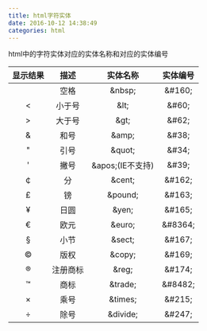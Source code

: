 ```yaml
---
title: html字符实体
date: 2016-10-12 14:38:49
categories: html
---
```

html中的字符实体对应的实体名称和对应的实体编号
<!-- more -->

|显示结果	|描述     |实体名称           |实体编号     |
|:-----:|:------:|:----------------:|:----------:|
|       |空格     |&amp;nbsp;        |&amp;\#160; |
|<	    |小于号   |&amp;lt;	        |&amp;\#60; |
|>	    |大于号   |&amp;gt;	        |&amp;\#62; |
|&	    |和号	 |&amp;amp;         |&amp;\#38; |
|"	    |引号	 |&amp;quot;        |&amp;\#34; |
|'      |撇号     |&amp;apos;(IE不支持)|&amp;\#39;|
|￠    	|分	     |&amp;cent;	    |&amp;\#162; |
|£   	|镑	     |&amp;pound;	    |&amp;\#163; |
|¥	    |日圆	 |&amp;yen;  	    |&amp;\#165; |
|€	    |欧元     |&amp;euro;	    |&amp;\#8364;|
|§	    |小节     |&amp;sect;	    |&amp;\#167; |
|©	    |版权     |&amp;copy;	    |&amp;\#169; |
|®	    |注册商标	 |&amp;reg;	        |&amp;\#174; |
|™	    |商标     |&amp;trade;	    |&amp;\#8482;|
|×	    |乘号     |&amp;times;	    |&amp;\#215; |
|÷	    |除号     |&amp;divide;	    |&amp;\#247; |


<!--<img src="/images/6.png" width="800" height="263" />-->
<!--<font color=#FF6666></font>-->
